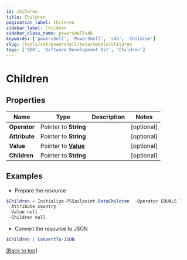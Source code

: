 ```yaml
---
id: children
title: Children
pagination_label: Children
sidebar_label: Children
sidebar_class_name: powershellsdk
keywords: ['powershell', 'PowerShell', 'sdk', 'Children'] 
slug: /tools/sdk/powershell/beta/models/children
tags: ['SDK', 'Software Development Kit', 'Children']
---
```



# Children

## Properties

Name | Type | Description | Notes
------------ | ------------- | ------------- | -------------
**Operator** |  Pointer to **String** |  | [optional] 
**Attribute** |  Pointer to **String** |  | [optional] 
**Value** |  Pointer to [**Value**](value) |  | [optional] 
**Children** |  Pointer to **String** |  | [optional] 

## Examples

- Prepare the resource
```powershell
$Children = Initialize-PSSailpoint.BetaChildren  -Operator EQUALS `
 -Attribute country `
 -Value null `
 -Children null
```

- Convert the resource to JSON
```powershell
$Children | ConvertTo-JSON
```


[[Back to top]](#) 

